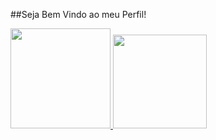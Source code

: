 ##Seja Bem Vindo ao meu Perfil!
<div>
  <a href="https://github.com/Al3xandreG0mes">
  <img height="160em" src="https://github-readme-stats.vercel.app/api?username=Al3xandreG0mes&show_icons=true&theme=dark&include_all_commits=true&count_private=true"/>
  <img height="150em" src="https://github-readme-stats.vercel.app/api/top-langs/?username=Al3xandreG0mes&layout=compact&langs_count=7&theme=dark"/>
</div>
